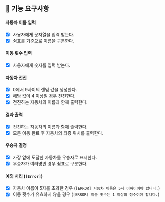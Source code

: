 ## 🎯 기능 요구사항

#### 자동차 이름 입력

- [x] 사용자에게 문자열을 입력 받는다.
- [x] 쉼표를 기준으로 이름을 구분한다.

#### 이동 횟수 입력

- [x] 사용자에게 숫자를 입력 받는다.

#### 자동차 전진

- [x] 0에서 9사이의 랜덤 값을 생성한다.
- [x] 해당 값이 4 이상일 경우 전진한다.
- [x] 전진하는 자동차의 이름과 함께 출력한다.

#### 결과 출력

- [x] 전진하는 자동차의 이름과 함께 출력한다.
- [x] 모든 이동 완료 후 자동차의 최종 위치를 출력한다.

#### 우승자 결정

- [x] 가장 앞에 도달한 자동차를 우승자로 표시한다.
- [x] 우승자가 여러명인 경우 쉼표로 구분한다.

#### 예외 처리 (`[Error]`)

- [x] 자동차 이름이 5자를 초과한 경우 (`[ERROR] 자동차 이름은 5자 이하이어야 합니다.`)
- [x] 이동 횟수가 유효하지 않을 경우 (`[ERROR] 이동 횟수는 1 이상의 정수여야 합니다.`)
